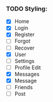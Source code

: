 ### TODO Styling:
- [x] Home
- [x] Login
- [x] Register
- [ ] Forgot
- [ ] Recover
- [x] User
- [ ] Settings
- [ ] Profile Edit
- [x] Messages
- [x] Message
- [ ] Friends
- [ ] Post